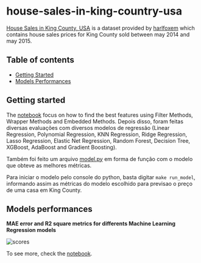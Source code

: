 # house-sales-in-king-country-usa

[House Sales in King County, USA](https://www.kaggle.com/harlfoxem/housesalesprediction) is a dataset provided by [harlfoxem](https://www.kaggle.com/harlfoxem) which contains house sales prices for King County sold between may 2014 and may 2015. 

## Table of contents

- [Getting Started](#getting-started)
- [Models Performances](#models-performances)

## Getting started

The [notebook](./notebooks/USA_housing_analysis.ipynb) focus on how to find the best features using Filter Methods, Wrapper Methods and Embedded Methods. Depois disso, foram feitas diversas evaluações com diversos modelos de regressão (Linear Regression, Polynomial Regression, KNN Regression, Ridge Regression, Lasso Regression, Elastic Net Regression, Random Forest, Decision Tree, XGBoost, AdaBoost and Gradient Boosting).

Também foi feito um arquivo [model.py](./usa_housing/model.py) em forma de função com o modelo que obteve as melhores métricas. 

Para iniciar o modelo pelo console do python, basta digitar ```make run_model```, informando assim as métricas do modelo escolhido para previsao o preço de uma casa em King County.

## Models performances

**MAE error and R2 square metrics for differents Machine Learning Regression models**

![scores](./docs/imgs/scores.png)

To see more, check the [notebook](./notebooks/USA_housing_analysis.ipynb).

